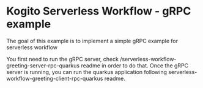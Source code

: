 # Kogito Serverless Workflow - gRPC example

The goal of this example is to implement a simple gRPC example for serverless workflow

You first need to run the gRPC server, check /serverless-workflow-greeting-server-rpc-quarkus readme in order to do that. 
Once the gRPC server is running, you can run the quarkus application following serverless-workflow-greeting-client-rpc-quarkus readme. 


